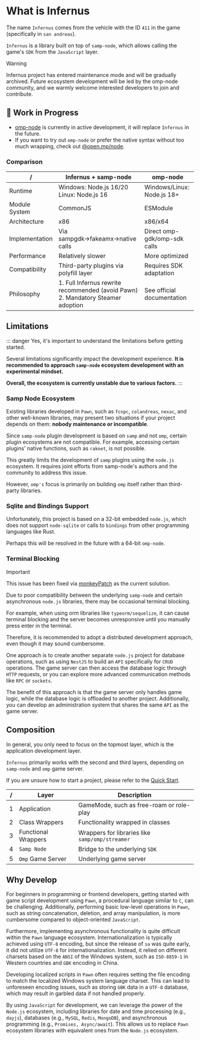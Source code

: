 # What is Infernus

The name `Infernus` comes from the vehicle with the ID `411` in the game (specifically in `san andreas`).

`Infernus` is a library built on top of `samp-node`, which allows calling the game's `SDK` from the `JavaScript` layer.

> [!WARNING]
> Infernus project has entered maintenance mode and will be gradually archived. Future ecosystem development will be led by the omp-node community, and we warmly welcome interested developers to join and contribute.

## 🚧 Work in Progress

- [omp-node](https://github.com/omp-node) is currently in active development, it will replace `Infernus` in the future.
- If you want to try out `omp-node` or prefer the native syntax without too much wrapping, check out [@open.mp/node](https://github.com/omp-node/core).

### Comparison

| /              | Infernus + samp-node                                                               | omp-node                     |
| -------------- | ---------------------------------------------------------------------------------- | ---------------------------- |
| Runtime        | Windows: Node.js 16/20<br/>Linux: Node.js 16                                       | Windows/Linux: Node.js 18+   |
| Module System  | CommonJS                                                                           | ESModule                     |
| Architecture   | x86                                                                                | x86/x64                      |
| Implementation | Via sampgdk→fakeamx→native calls                                                   | Direct omp-gdk/omp-sdk calls |
| Performance    | Relatively slower                                                                  | More optimized               |
| Compatibility  | Third-party plugins via polyfill layer                                             | Requires SDK adaptation      |
| Philosophy     | 1. Full Infernus rewrite recommended (avoid Pawn)<br>2. Mandatory Steamer adoption | See official documentation   |

## Limitations

::: danger
Yes, it's important to understand the limitations before getting started.

Several limitations significantly impact the development experience. **It is recommended to approach `samp-node` ecosystem development with an experimental mindset.**

**Overall, the ecosystem is currently unstable due to various factors.**
:::

### Samp Node Ecosystem

Existing libraries developed in `Pawn`, such as `fcnpc`, `colandreas`, `nexac`, and other well-known libraries, may present two situations if your project depends on them: **nobody maintenance or incompatible**.

Since `samp-node` plugin development is based on `samp` and not `omp`, certain plugin ecosystems are not compatible. For example, accessing certain plugins' native functions, such as `raknet`, is not possible.

This greatly limits the development of `samp` plugins using the `node.js` ecosystem. It requires joint efforts from samp-node's authors and the community to address this issue.

However, `omp's` focus is primarily on building `omp` itself rather than third-party libraries.

### Sqlite and Bindings Support

Unfortunately, this project is based on a 32-bit embedded `node.js`, which does not support `node-sqlite` or calls to `bindings` from other programming languages like Rust.

Perhaps this will be resolved in the future with a 64-bit `omp-node`.

### Terminal Blocking

> [!IMPORTANT]
> This issue has been fixed via [monkeyPatch](https://github.com/dockfries/infernus-starter/commit/b69583a607ce398131ba795007fe97af39104469) as the current solution.

Due to poor compatibility between the underlying `samp-node` and certain asynchronous `node.js` libraries, there may be occasional terminal blocking.

For example, when using orm libraries like `typeorm/sequelize`, it can cause terminal blocking and the server becomes unresponsive until you manually press enter in the terminal.

Therefore, it is recommended to adopt a distributed development approach, even though it may sound cumbersome.

One approach is to create another separate `node.js` project for database operations, such as using `NestJS` to build an `API` specifically for `CRUD` operations. The game server can then access the database logic through `HTTP` requests, or you can explore more advanced communication methods like `RPC` or `sockets`.

The benefit of this approach is that the game server only handles game logic, while the database logic is offloaded to another project. Additionally, you can develop an administration system that shares the same `API` as the game server.

## Composition

In general, you only need to focus on the topmost layer, which is the application development layer.

`Infernus` primarily works with the second and third layers, depending on `samp-node` and `omp` game server.

If you are unsure how to start a project, please refer to the [Quick Start](./quick-start).

| /   | Layer               | Description                                     |
| --- | ------------------- | ----------------------------------------------- |
| 1   | Application         | GameMode, such as free-roam or role-play        |
| 2   | Class Wrappers      | Functionality wrapped in classes                |
| 3   | Functional Wrappers | Wrappers for libraries like `samp/omp/streamer` |
| 4   | `Samp Node`         | Bridge to the underlying `SDK`                  |
| 5   | `Omp` Game Server   | Underlying game server                          |

## Why Develop

For beginners in programming or frontend developers, getting started with game script development using `Pawn`, a procedural language similar to `C`, can be challenging. Additionally, performing basic low-level operations in `Pawn`, such as string concatenation, deletion, and array manipulation, is more cumbersome compared to object-oriented `JavaScript`.

Furthermore, implementing asynchronous functionality is quite difficult within the `Pawn` language ecosystem. Internationalization is typically achieved using `UTF-8` encoding, but since the release of `sa` was quite early, it did not utilize `UTF-8` for internationalization. Instead, it relied on different charsets based on the `ANSI` of the Windows system, such as `ISO-8859-1` in Western countries and `GBK` encoding in China.

Developing localized scripts in `Pawn` often requires setting the file encoding to match the localized Windows system language charset. This can lead to unforeseen encoding issues, such as storing `GBK` data in a `UTF-8` database, which may result in garbled data if not handled properly.

By using `JavaScript` for development, we can leverage the power of the `Node.js` ecosystem, including libraries for date and time processing (e.g., `dayjs`), databases (e.g., `MySQL`, `Redis`, `MongoDB`), and asynchronous programming (e.g., `Promises, Async/await`). This allows us to replace `Pawn` ecosystem libraries with equivalent ones from the `Node.js` ecosystem.
